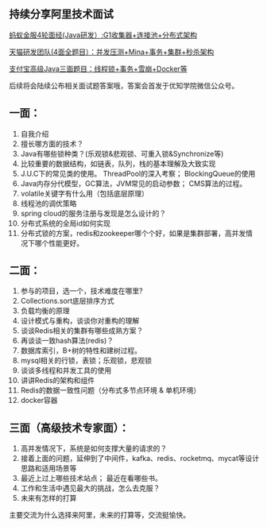 ## 持续分享阿里技术面试

[蚂蚁金服4轮面经(Java研发）:G1收集器+连接池+分布式架构](https://youzhixueyuan.com/ant-java-develops-4-sides.html)

[天猫研发团队(4面全题目）：并发压测+Mina+事务+集群+秒杀架构](https://youzhixueyuan.com/tianmao-development-interview-questions.html)

[支付宝高级Java三面题目：线程锁+事务+雪崩+Docker等](https://youzhixueyuan.com/alipay-senior-java-3-interview-questions.html)

后续将会陆续公布相关面试题答案哦，答案会首发于优知学院微信公众号。

## **一面：**

1. 自我介绍
2. 擅长哪方面的技术？
3. Java有哪些锁种类？(乐观锁&悲观锁、可重入锁&Synchronize等)
4. 比较重要的数据结构，如链表，队列，栈的基本理解及大致实现
5. J.U.C下的常见类的使用。 ThreadPool的深入考察； BlockingQueue的使用
6. Java内存分代模型，GC算法，JVM常见的启动参数； CMS算法的过程。
7. volatile关键字有什么用（包括底层原理）
8. 线程池的调优策略
9. spring cloud的服务注册与发现是怎么设计的？
10. 分布式系统的全局id如何实现
11. 分布式锁的方案，redis和zookeeper哪个个好，如果是集群部署，高并发情况下哪个性能更好。

## **二面：**

1. 参与的项目，选一个，技术难度在哪里?
2. Collections.sort底层排序方式
3. 负载均衡的原理
4. 设计模式与重构，谈谈你对重构的理解
5. 谈谈Redis相关的集群有哪些成熟方案？
6. 再谈谈一致hash算法(redis)？
7. 数据库索引，B+树的特性和建树过程。
8. mysql相关的行锁，表锁；乐观锁，悲观锁
9. 谈谈多线程和并发工具的使用
10. 讲讲Redis的架构和组件
11. Redis的数据一致性问题（分布式多节点环境 & 单机环境）
12. docker容器

## **三面（高级技术专家面）：**

1. 高并发情况下，系统是如何支撑大量的请求的？
2. 接着上面的问题，延伸到了中间件，kafka、redis、rocketmq、mycat等设计思路和适用场景等
3. 最近上过上哪些技术站点； 最近在看哪些书。
4. 工作和生活中遇见最大的挑战，怎么去克服？
5. 未来有怎样的打算

主要交流为什么选择来阿里，未来的打算等，交流挺愉快。